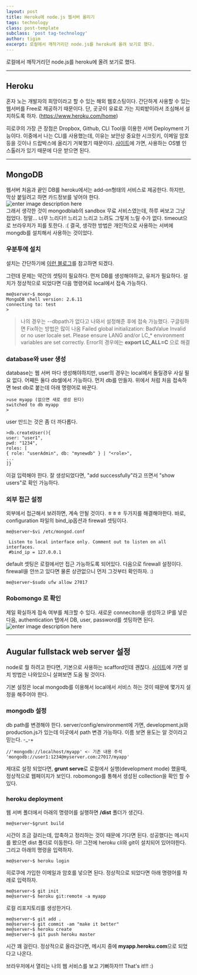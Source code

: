 ```yaml
--- 
layout: post 
title: Heroku에 node.js 웹서버 올리기  
tags: technology  
class: post-template
subclass: 'post tag-technology'  
author: tigim
excerpt: 로컬에서 깨작거리던 node.js를 heroku에 올려 보기로 했다.
---  
```


로컬에서 깨작거리던 node.js를 heroku에 올려 보기로 했다.  


----------


## Heroku  

혼자 노는 개발자의 희망이라고 할 수 있는 해외 웹호스팅이다. 간단하게 사용할 수 있는 웹서버를 Free로 제공하기 때문이다.  단, 곳곳이 유료로 가는 지뢰밭이라서 조심해서 설치하도록 하자. (https://www.heroku.com/home)  

히로쿠의 가장 큰 장점은 Dropbox, Github, CLI Tool을 이용한 서버 Deployment 기능이다. 이중에서 나는 CLI를 사용했는데, 이유는 보안상 중요한 시크릿키, 이메일 암호등을 깃이나 드랍박스에 올리기 거북했기 때문이다. [사이트](https://devcenter.heroku.com/articles/heroku-command)에 가면, 사용하는 OS별 인스톨러가 있기 때문에 다운 받으면 된다. 


----------


## MongoDB  

웹서버 처음과 끝인 DB를 heroku에서는 add-on형태의 서비스로 제공한다. 하지만, 막상 붙일려고 하면 카드정보를 넣어야 한다.  
![enter image description here](http://s3.amazonaws.com/info-mongodb-com/_com_assets/partners/mongolab-logo-onwhite-rgb-transparent-384x100_0.png)  
그래서 생각한 것이 mongodblab의 sandbox 무료 서비스였는데, 하루 써보고 그냥 접었다. 정말... 너무 느리다!! 느리고 느리고 느려도 그렇게 느릴 수가 없다. timeout으로 브라우저가 피를 토한다. :( 결국, 생각한 방법은 개인적으로 사용하는 서버에 mongdb를 설치해서 사용하는 것이었다.  
  
### 우분투에 설치  
  
설치는 간단하기에 [이런 블로그](http://zzaps.tistory.com/226)를 참고하면 되겠다.  
  
그런데 문제는 약간의 셋팅이 필요하다. 먼저 DB를 생성해야하고, 유저가 필요하다. 설치가 정상적으로 되었다면 다음 명령어로 local에서 접속 가능하다. 
  
    me@server~$ mongo 
    MongoDB shell version: 2.6.11
    connecting to: test
    >
  
> 나의 경우는 --dbpath가 없다고 나와서 설정해준 후에 접속 가능했다. 구글링하면 Fix하는 방법은 많이 나옴 
> Failed global initialization: BadValue Invalid or no user locale set. Please ensure LANG and/or LC_* environment variables are set correctly. Error의 경우에는 **export LC_ALL=C** 으로 해결 
  
### database와 user 생성  
  
database는 웹 서버 마다 생성해야하지만, user의 경우는 local에서 돌릴경우 사실 필요 없다. 어째든 둘다 db쉘에서 가능하다. 먼저 db를 만들자.  위에서 처럼 처음 접속하면 test db로 붙는데 아래 명령어로 바꾼다. 
  

    >use myapp (없으면 새로 생성 된다)
    switched to db myapp
    >  

user 만드는 것은 좀 더 까다롭다. 

    >db.createUser(){ 
    user: "user1",
    pwd: "1234",
    roles: [
    { role: "userAdmin", db: "mynewdb" } | "<role>",
    ...
    ]}  

이걸 입력해야 한다. 잘 생성되었다면, "add successfully"라고 뜨면서 "show users"로 확인 가능하다. 

### 외부 접근 설정  

외부에서 접근해서 보려하면, 계속 안될 것이다. ㅎㅎㅎ 두가지를 해결해야한다. 바로, configuration 파일의 bind_ip옵션과 firewall 셋팅이다. 

    me@server~$vi /etc/mongod.conf
    
     Listen to local interface only. Comment out to listen on all interfaces. 
     #bind_ip = 127.0.0.1

default 셋팅은 로컬에서만 접근 가능하도록 되어있다. 다음으로 firewall 설정이다. firewall을 안쓰고 있다면 물론 상관없으니 먼저 그것부터 확인하자. :)  
  
    me@server~$sudo ufw allow 27017  
  
### Robomongo 로 확인   
  
제일 확실하게 접속 여부를 체크할 수 있다. 새로운 conneciton을 생성하고 IP를 넣은 다음, authentication 탭에서 DB, user, password를 셋팅하면 된다.  
![enter image description here](https://cask.scotch.io/2014/03/mongodb-modulus-connect-with-robomongo-authentication.jpg)  
  


----------


## Augular fullstack web server 설정  
  
node로 뭘 하려고 한다면, 기본으로 사용하는 scafford인데 괜찮다. [사이트](https://github.com/DaftMonk/generator-angular-fullstack)에 가면 설치 방법은 나와있으니 살펴보면 도움 될 것이다.  
  
기본 설정은 local mongodb를 이용해서 local에서 서비스 하는 것이 때문에 몇가지 설정을 해주어야 한다.  

### mongodb 설정 
  
db path를 변경해야 한다.  server/config/environment에 가면, development.js와 production.js가 있는데 이곳에서 path 변경 가능하다. 이름 보면 용도는 알 것이라고 믿는다. -_-+  
  

    //'mongodb://localhost/myapp' <- 기존 내용 주석
    'mongodb://user1:1234@myserver.com:27017/myapp'  
   
제대로 설정 되었다면, **grunt serve**로 로컬에서 실행(development mode) 했을때, 정상적으로 웹페이지가 보인다. robomongo를 통해서 생성된 collection을 확인 할 수 있다.  

### heroku deployment  

웹 서버 폴더에서 아래의 명령어를 실행하면 **/dist** 폴더가 생긴다. 
  

    me@server~$grunt build  
  
시간이 조금 걸리는데, 압축하고 정리하는 것이 때문에 기다면 된다. 성공했다는 메시지를 봤으면 dist 폴더로 이동한다.  아! 그전에 heroku cli와 git이 설치되어 있어야한다. 그리고 아래의 명령을 입력하자.  
  
    me@server~$ heroku login

히로쿠에 가입한 이메일과 암호를 넣으면 된다. 정상적으로 되었다면 아래 명령어를 차례로 입력하자. 
  
    me@server~$ git init
    me@server~$ heroku git:remote -a myapp
  
로컬 리포지토리를 생성한거다.  
  

    me@server~$ git add .
    me@server~$ git commit -am "make it better"
    me@server~$ heroku create
    me@server~$ git push heroku master  
  
시간 꽤 걸린다. 정상적으로 올라갔다면, 메시지 중에 **myapp.heroku.com**으로 되었다고 나온다.   

브라우저에서 열리는 나의 웹 서비스를 보고 기뻐하자!!! That's it!!! :)  


  

  
